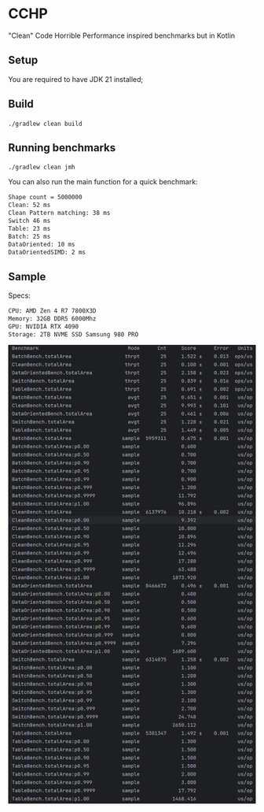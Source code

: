 # CCHP
"Clean" Code Horrible Performance inspired benchmarks but in Kotlin
## Setup
You are required to have JDK 21 installed;

## Build
`./gradlew clean build`

## Running benchmarks
`./gradlew clean jmh`

You can also run the main function for a quick benchmark:

```
Shape count = 5000000
Clean: 52 ms
Clean Pattern matching: 38 ms
Switch 46 ms
Table: 23 ms
Batch: 25 ms
DataOriented: 10 ms
DataOrientedSIMD: 2 ms
```
## Sample
Specs:
```
CPU: AMD Zen 4 R7 7800X3D
Memory: 32GB DDR5 6000Mhz
GPU: NVIDIA RTX 4090
Storage: 2TB NVME SSD Samsung 980 PRO
```
![sample.png](sample.png)
